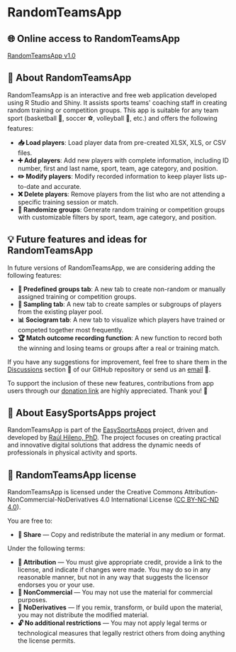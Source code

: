 # RandomTeamsApp

## 🌐 Online access to RandomTeamsApp

[RandomTeamsApp v1.0](https://easysportsapps.shinyapps.io/randomteamsapp/)

## 📝 About RandomTeamsApp

RandomTeamsApp is an interactive and free web application developed using R Studio and Shiny. It assists sports teams' coaching staff in creating random training or competition groups. This app is suitable for any team sport (basketball 🏀, soccer ⚽, volleyball 🏐, etc.) and offers the following features:

- **📥 Load players**: Load player data from pre-created XLSX, XLS, or CSV files.
- **➕ Add players**: Add new players with complete information, including ID number, first and last name, sport, team, age category, and position.
- **✏️ Modify players**: Modify recorded information to keep player lists up-to-date and accurate.
- **❌ Delete players**: Remove players from the list who are not attending a specific training session or match.
- **🎲 Randomize groups**: Generate random training or competition groups with customizable filters by sport, team, age category, and position.

## 💡 Future features and ideas for RandomTeamsApp

In future versions of RandomTeamsApp, we are considering adding the following features:

- **📑 Predefined groups tab**: A new tab to create non-random or manually assigned training or competition groups.
- **🔢 Sampling tab**: A new tab to create samples or subgroups of players from the existing player pool.
- **📊 Sociogram tab**: A new tab to visualize which players have trained or competed together most frequently.
- **🏆 Match outcome recording function**: A new function to record both the winning and losing teams or groups after a real or training match.

If you have any suggestions for improvement, feel free to share them in the [Discussions](https://github.com/EasySportsApps/RandomTeamsApp/discussions) section 💬 of our GitHub repository or send us an [email](mailto:easysportsappsproject@gmail.com) 📧.  

To support the inclusion of these new features, contributions from app users through our [donation link](https://www.paypal.com/donate/?hosted_button_id=BA84P5Y2MC7MN) are highly appreciated. Thank you! 🙏

## 📝 About EasySportsApps project

RandomTeamsApp is part of the [EasySportsApps](https://github.com/EasySportsApps) project, driven and developed by [Raúl Hileno, PhD](https://orcid.org/0000-0003-3447-395X). The project focuses on creating practical and innovative digital solutions that address the dynamic needs of professionals in physical activity and sports.

## 📜 RandomTeamsApp license

RandomTeamsApp is licensed under the Creative Commons Attribution-NonCommercial-NoDerivatives 4.0 International License ([CC BY-NC-ND 4.0](https://creativecommons.org/licenses/by-nc-nd/4.0/)).

You are free to:
- **🔗 Share** — Copy and redistribute the material in any medium or format.

Under the following terms:
- **📛 Attribution** — You must give appropriate credit, provide a link to the license, and indicate if changes were made. You may do so in any reasonable manner, but not in any way that suggests the licensor endorses you or your use.
- **🚫 NonCommercial** — You may not use the material for commercial purposes.
- **🚷 NoDerivatives** — If you remix, transform, or build upon the material, you may not distribute the modified material.
- **🔓 No additional restrictions** — You may not apply legal terms or technological measures that legally restrict others from doing anything the license permits.
